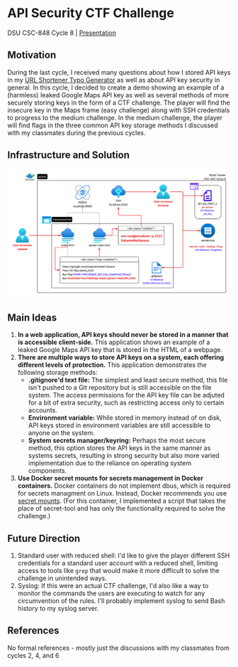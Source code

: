 # API Security CTF Challenge
DSU CSC-848 Cycle 8 | [Presentation]()

## Motivation
During the last cycle, I received many questions about how I stored API keys in my [URL Shortener Typo Generator](https://github.com/wwt9829/bit.ly-typos) as well as about API key security in general. In this cycle, I decided to create a demo showing an example of a (harmless) leaked Google Maps API key as well as several methods of more securely storing keys in the form of a CTF challenge. The player will find the insecure key in the Maps frame (easy challenge) along with SSH credentials to progress to the medium challenge. In the medium challenge, the player will find flags in the three common API key storage methods I discussed with my classmates during the previous cycles.

## Infrastructure and Solution
<img src="CSC-842 Cycle 8.png" alt="Diagram showing path to solve challenge"/>

## Main Ideas
1. **In a web application, API keys should never be stored in a manner that is accessible client-side.** This application shows an example of a leaked Google Maps API key that is stored in the HTML of a webpage.
2. **There are multiple ways to store API keys on a system, each offering different levels of protection.** This application demonstrates the following storage methods:
    -   **.gitignore'd text file:** The simplest and least secure method, this file isn't pushed to a Git repository but is still accessible on the file system. The access permissions for the API key file can be adjuted for a bit of extra security, such as restricting access only to certain accounts.
    -   **Environment variable:** While stored in memory instead of on disk, API keys stored in environment variables are still accessible to anyone on the system.
    -   **System secrets manager/keyring:** Perhaps the most secure method, this option stores the API keys in the same manner as systems secrets, resulting in strong security but also more varied implementation due to the reliance on operating system components.
3. **Use Docker secret mounts for secrets management in Docker containers.** Docker containers do not implement dbus, which is required for secrets managment on Linux. Instead, Docker recommends you use [secret mounts](https://docs.docker.com/build/building/secrets/#secret-mounts). (For this container, I implemented a script that takes the place of secret-tool and has only the functionality required to solve the challenge.)

## Future Direction
1. Standard user with reduced shell: I'd like to give the player different SSH credentials for a standard user account with a reduced shell, limiting access to tools like `grep` that would make it more difficult to solve the challenge in unintended ways.
2. Syslog: If this were an actual CTF challenge, I'd also like a way to monitor the commands the users are executing to watch for any circumvention of the rules. I'll probably implement syslog to send Bash history to my syslog server.

## References
No formal references - mostly just the discussions with my classmates from cycles 2, 4, and 6